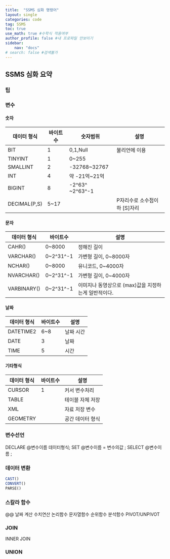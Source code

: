 ```yaml
---
title:  "SSMS 심화 명령어"
layout: single
categories: code
tag: SSMS
toc: true
use_math: true #수학식 적용여부
author_profile: false #내 프로파일 안보이기
sidebar:
    nav: "docs" 
# search: false #검색불가
---
```


## SSMS 심화 요약
### 팁

### 변수
#### 숫자
 
데이터 형식|바이트수|숫자범위|설명
---|---|---|---
BIT|1|0,1,Null|불리언에 이용
TINYINT|1|0~255|
SMALLINT|2|-32768~32767|
INT|4|약 -21억~21억
BIGINT|8|-2^63^ ~2^63^-1|
DECIMAL(P,S)|5~17| | P자리수로 소수점이하 [S]자리

#### 문자
데이터 형식|바이트수|설명
---|---|---
CAHR()|0~8000|정해진 길이
VARCHAR()|0~2^31^-1|가변형 길이, 0~8000자
NCHAR()|0~8000|유니코드, 0~4000자
NVARCHAR()|0~2^31^-1|가변형 길이, 0~4000자
VARBINARY()|0~2^31^-1|이미지나 동영상으로 (max)값을 지정하는게 일반적이다.

#### 날짜
데이터 형식|바이트수|설명
---|---|---
DATETIME2|6~8|날짜 시간
DATE|3|날짜
TIME|5|시간

#### 기타형식
데이터 형식|바이트수|설명
---|---|---
CURSOR|1|커서 변수처리
TABLE| |테이블 자체 저장
XML| | 자료 저장 변수
GEOMETRY|| 공간 데이터 형식


### 변수선언
DECLARE @변수이름 데이터형식;
SET @변수이름 = 변수의값 ;
SELECT @변수이름 ;

### 데이터 변환
``` SQL Server
CAST()
CONVERT()
PARSE()
```
### 스칼라 함수

@@
날짜 계산
수치연산
논리함수
문자열함수
순위함수
분석함수
PIVOT/UNPIVOT

### JOIN
INNER JOIN

### UNION